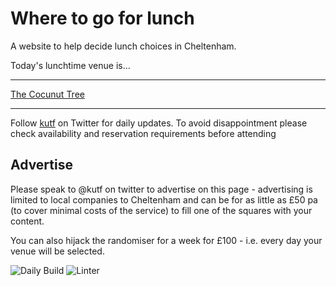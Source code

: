 # Where to go for lunch

A website to help decide lunch choices in Cheltenham.

Today's lunchtime venue is...

---

<!-- lunch_item starts -->
[The Cocunut Tree](https://www.google.com/maps/place/The%20Cocunut%20Tree+Cheltenham/)
<!-- lunch_item ends -->

---

Follow [kutf](https://twitter.com/kutf) on Twitter for daily updates. To avoid disappointment please check availability and reservation requirements before attending

## Advertise

Please speak to @kutf on twitter to advertise on this page - advertising is limited to local companies to Cheltenham and can be for as little as £50 pa (to cover minimal costs of the service) to fill one of the squares with your content.

You can also hijack the randomiser for a week for £100 - i.e. every day your venue will be selected.

![Daily Build](https://github.com/MatBenfield/lunch.thechels.uk/workflows/Daily%20Build/badge.svg) ![Linter](https://github.com/MatBenfield/lunch.thechels.uk/workflows/Linter/badge.svg)
